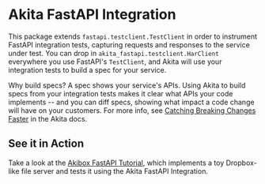 # Akita FastAPI Integration

This package extends `fastapi.testclient.TestClient` in order to instrument
FastAPI integration tests, capturing requests and responses to the service
under test.  You can drop in `akita_fastapi.testclient.HarClient` everywhere you use
FastAPI's `TestClient`, and Akita will use your integration tests to build a
spec for your service.

Why build specs?  A spec shows your service's APIs.  Using Akita to build specs
from your integration tests makes it clear what APIs your code implements --
and you can diff specs, showing what impact a code change will have on your
customers.  For more info, see [Catching Breaking Changes
Faster](https://docs.akita.software/docs) in the Akita docs.

## See it in Action

Take a look at the [Akibox FastAPI
Tutorial](https://github.com/akitasoftware/akibox-tutorial), which
implements a toy Dropbox-like file server and tests it using the Akita FastAPI
Integration.
